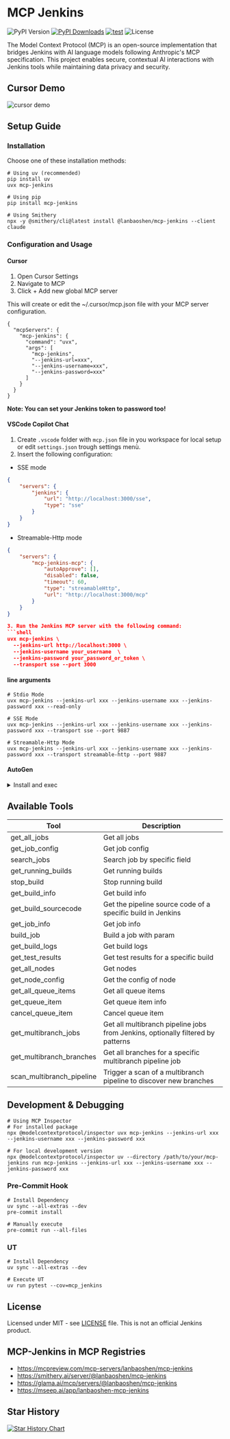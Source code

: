 # MCP Jenkins
![PyPI Version](https://img.shields.io/pypi/v/mcp-jenkins)
[![PyPI Downloads](https://static.pepy.tech/badge/mcp-jenkins)](https://pepy.tech/projects/mcp-jenkins)
[![test](https://github.com/lanbaoshen/mcp-jenkins/actions/workflows/test.yml/badge.svg)](https://github.com/lanbaoshen/mcp-jenkins/actions/workflows/test.yml/badge.svg)
![License](https://img.shields.io/github/license/lanbaoshen/mcp-jenkins)

The Model Context Protocol (MCP) is an open-source implementation that bridges Jenkins with AI language models following Anthropic's MCP specification. This project enables secure, contextual AI interactions with Jenkins tools while maintaining data privacy and security.


## Cursor Demo
![cursor demo](https://github.com/user-attachments/assets/ba954a67-e9ca-4d38-b962-19fb8856bdde)


## Setup Guide

### Installation
Choose one of these installation methods:
```
# Using uv (recommended)
pip install uv
uvx mcp-jenkins

# Using pip
pip install mcp-jenkins

# Using Smithery
npx -y @smithery/cli@latest install @lanbaoshen/mcp-jenkins --client claude
```

### Configuration and Usage

#### Cursor
1. Open Cursor Settings
2. Navigate to MCP
3. Click + Add new global MCP server

This will create or edit the ~/.cursor/mcp.json file with your MCP server configuration.
```shell
{
  "mcpServers": {
    "mcp-jenkins": {
      "command": "uvx",
      "args": [
        "mcp-jenkins",
        "--jenkins-url=xxx",
        "--jenkins-username=xxx",
        "--jenkins-password=xxx"
      ]
    }
  }
}
```

**Note: You can set your Jenkins token to password too!**

#### VSCode Copilot Chat
1. Create `.vscode` folder with `mcp.json` file in you workspace for local setup or edit `settings.json` trough settings menù.
2. Insert the following configuration:
- SSE mode
```json
{
    "servers": {
        "jenkins": {
            "url": "http://localhost:3000/sse",
            "type": "sse"
        }
    }
}
```
- Streamable-Http mode
```json
{
    "servers": {
        "mcp-jenkins-mcp": {
            "autoApprove": [],
            "disabled": false,
            "timeout": 60,
            "type": "streamableHttp",
            "url": "http://localhost:3000/mcp"
        }
    }
}

3. Run the Jenkins MCP server with the following command:
```shell
uvx mcp-jenkins \
  --jenkins-url http://localhost:3000 \
  --jenkins-username your_username  \
  --jenkins-password your_password_or_token \
  --transport sse --port 3000
```

#### line arguments
```shell
# Stdio Mode
uvx mcp-jenkins --jenkins-url xxx --jenkins-username xxx --jenkins-password xxx --read-only

# SSE Mode
uvx mcp-jenkins --jenkins-url xxx --jenkins-username xxx --jenkins-password xxx --transport sse --port 9887

# Streamable-Http Mode
uvx mcp-jenkins --jenkins-url xxx --jenkins-username xxx --jenkins-password xxx --transport streamable-http --port 9887
```

#### AutoGen
<details>
<summary>Install and exec</summary>

Install autogen:
```shell
pip install "autogen-ext[azure,ollama,openai,mcp]" autogen-chat
```

Run python scripts:
```python
import asyncio

from autogen_ext.tools.mcp import StdioMcpToolAdapter, StdioServerParams
from autogen_agentchat.agents import AssistantAgent
from autogen_agentchat.ui import Console
from autogen_core import CancellationToken


async def main() -> None:
    # Create server params for the remote MCP service
    server_params = StdioServerParams(
        command='uvx',
        args=[
            'mcp-jenkins',
            '--jenkins-username',
            'xxx',
            '--jenkins-password',
            'xxx',
            '--jenkins-url',
            'xxx'
        ],
    )

    # Get the translation tool from the server
    adapter = await StdioMcpToolAdapter.from_server_params(server_params, 'get_all_jobs')

    # Create an agent that can use the translation tool
    agent = AssistantAgent(
        name='jenkins_assistant',
        model_client=[Replace_with_your_model_client],
        tools=[adapter],
    )

    # Let the agent translate some text
    await Console(
        agent.run_stream(task='Get all jobs', cancellation_token=CancellationToken())
    )


if __name__ == "__main__":
    asyncio.run(main())
```

</details>

## Available Tools
| Tool                      | Description                                                                     |
|---------------------------|---------------------------------------------------------------------------------|
| get_all_jobs              | Get all jobs                                                                    |
| get_job_config            | Get job config                                                                  |
| search_jobs               | Search job by specific field                                                    |
| get_running_builds        | Get running builds                                                              |
| stop_build                | Stop running build                                                              |
| get_build_info            | Get build info                                                                  |
| get_build_sourcecode      | Get the pipeline source code of a specific build in Jenkins
| get_job_info              | Get job info                                                                    |
| build_job                 | Build a job with param                                                          |
| get_build_logs            | Get build logs                                                                  |
| get_test_results          | Get test results for a specific build                                           |
| get_all_nodes             | Get nodes                                                                       |
| get_node_config           | Get the config of node                                                          |
| get_all_queue_items       | Get all queue items                                                             |
| get_queue_item            | Get queue item info                                                             |
| cancel_queue_item         | Cancel queue item                                                               |
| get_multibranch_jobs      | Get all multibranch pipeline jobs from Jenkins, optionally filtered by patterns |
| get_multibranch_branches  | Get all branches for a specific multibranch pipeline job                        |
| scan_multibranch_pipeline | Trigger a scan of a multibranch pipeline to discover new branches               |


## Development & Debugging
```shell
# Using MCP Inspector
# For installed package
npx @modelcontextprotocol/inspector uvx mcp-jenkins --jenkins-url xxx --jenkins-username xxx --jenkins-password xxx

# For local development version
npx @modelcontextprotocol/inspector uv --directory /path/to/your/mcp-jenkins run mcp-jenkins --jenkins-url xxx --jenkins-username xxx --jenkins-password xxx
```

### Pre-Commit Hook
```shell
# Install Dependency
uv sync --all-extras --dev
pre-commit install

# Manually execute
pre-commit run --all-files
```

### UT
```
# Install Dependency
uv sync --all-extras --dev

# Execute UT
uv run pytest --cov=mcp_jenkins
```


## License
Licensed under MIT - see [LICENSE](LICENSE) file. This is not an official Jenkins product.


## MCP-Jenkins in MCP Registries
- https://mcpreview.com/mcp-servers/lanbaoshen/mcp-jenkins
- https://smithery.ai/server/@lanbaoshen/mcp-jenkins
- https://glama.ai/mcp/servers/@lanbaoshen/mcp-jenkins
- https://mseep.ai/app/lanbaoshen-mcp-jenkins

## Star History

[![Star History Chart](https://api.star-history.com/svg?repos=lanbaoshen/mcp-jenkins&type=Date)](https://www.star-history.com/#lanbaoshen/mcp-jenkins&Date)
